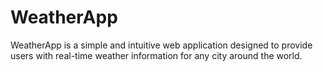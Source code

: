 # WeatherApp
WeatherApp is a simple and intuitive web application designed to provide users with real-time weather information for any city around the world.
